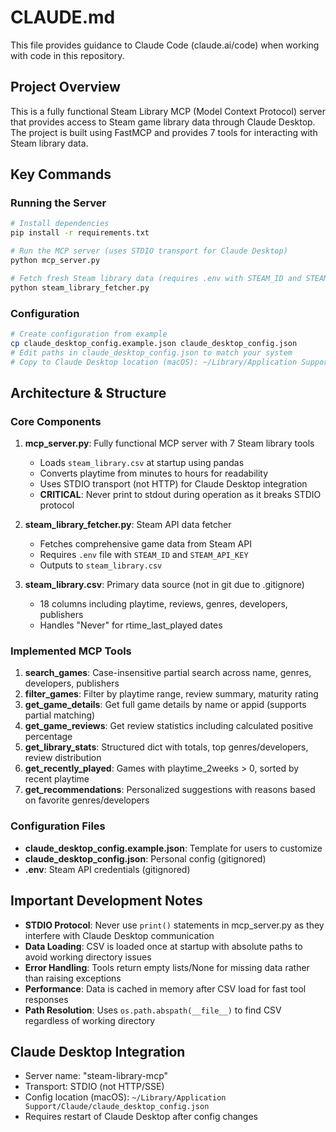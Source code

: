 # CLAUDE.md

This file provides guidance to Claude Code (claude.ai/code) when working with code in this repository.

## Project Overview

This is a fully functional Steam Library MCP (Model Context Protocol) server that provides access to Steam game library data through Claude Desktop. The project is built using FastMCP and provides 7 tools for interacting with Steam library data.

## Key Commands

### Running the Server
```bash
# Install dependencies
pip install -r requirements.txt

# Run the MCP server (uses STDIO transport for Claude Desktop)
python mcp_server.py

# Fetch fresh Steam library data (requires .env with STEAM_ID and STEAM_API_KEY)
python steam_library_fetcher.py
```

### Configuration
```bash
# Create configuration from example
cp claude_desktop_config.example.json claude_desktop_config.json
# Edit paths in claude_desktop_config.json to match your system
# Copy to Claude Desktop location (macOS): ~/Library/Application Support/Claude/claude_desktop_config.json
```

## Architecture & Structure

### Core Components

1. **mcp_server.py**: Fully functional MCP server with 7 Steam library tools
   - Loads `steam_library.csv` at startup using pandas
   - Converts playtime from minutes to hours for readability
   - Uses STDIO transport (not HTTP) for Claude Desktop integration
   - **CRITICAL**: Never print to stdout during operation as it breaks STDIO protocol

2. **steam_library_fetcher.py**: Steam API data fetcher
   - Fetches comprehensive game data from Steam API
   - Requires `.env` file with `STEAM_ID` and `STEAM_API_KEY`
   - Outputs to `steam_library.csv`

3. **steam_library.csv**: Primary data source (not in git due to .gitignore)
   - 18 columns including playtime, reviews, genres, developers, publishers
   - Handles "Never" for rtime_last_played dates

### Implemented MCP Tools

1. **search_games**: Case-insensitive partial search across name, genres, developers, publishers
2. **filter_games**: Filter by playtime range, review summary, maturity rating
3. **get_game_details**: Get full game details by name or appid (supports partial matching)
4. **get_game_reviews**: Get review statistics including calculated positive percentage
5. **get_library_stats**: Structured dict with totals, top genres/developers, review distribution
6. **get_recently_played**: Games with playtime_2weeks > 0, sorted by recent playtime
7. **get_recommendations**: Personalized suggestions with reasons based on favorite genres/developers

### Configuration Files

- **claude_desktop_config.example.json**: Template for users to customize
- **claude_desktop_config.json**: Personal config (gitignored)
- **.env**: Steam API credentials (gitignored)

## Important Development Notes

- **STDIO Protocol**: Never use `print()` statements in mcp_server.py as they interfere with Claude Desktop communication
- **Data Loading**: CSV is loaded once at startup with absolute paths to avoid working directory issues
- **Error Handling**: Tools return empty lists/None for missing data rather than raising exceptions
- **Performance**: Data is cached in memory after CSV load for fast tool responses
- **Path Resolution**: Uses `os.path.abspath(__file__)` to find CSV regardless of working directory

## Claude Desktop Integration

- Server name: "steam-library-mcp"
- Transport: STDIO (not HTTP/SSE)
- Config location (macOS): `~/Library/Application Support/Claude/claude_desktop_config.json`
- Requires restart of Claude Desktop after config changes